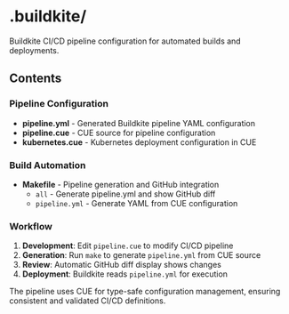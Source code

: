 # .buildkite/

Buildkite CI/CD pipeline configuration for automated builds and deployments.

## Contents

### Pipeline Configuration
- **pipeline.yml** - Generated Buildkite pipeline YAML configuration
- **pipeline.cue** - CUE source for pipeline configuration
- **kubernetes.cue** - Kubernetes deployment configuration in CUE

### Build Automation
- **Makefile** - Pipeline generation and GitHub integration
  - `all` - Generate pipeline.yml and show GitHub diff
  - `pipeline.yml` - Generate YAML from CUE configuration

### Workflow

1. **Development**: Edit `pipeline.cue` to modify CI/CD pipeline
2. **Generation**: Run `make` to generate `pipeline.yml` from CUE source
3. **Review**: Automatic GitHub diff display shows changes
4. **Deployment**: Buildkite reads `pipeline.yml` for execution

The pipeline uses CUE for type-safe configuration management, ensuring consistent and validated CI/CD definitions.